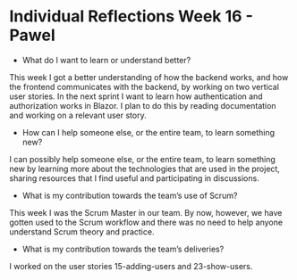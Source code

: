 # Individual Reflections Week 16 - Pawel

* What do I want to learn or understand better?

This week I got a better understanding of how the backend works, and how the frontend communicates with the backend, by working on two vertical user stories. In the next sprint I want to learn how authentication and authorization works in Blazor. I plan to do this by reading documentation and working on a relevant user story.

* How can I help someone else, or the entire team, to learn something new?

I can possibly help someone else, or the entire team, to learn something new by learning more about the technologies that are used in the project, sharing resources that I find useful and participating in discussions.

* What is my contribution towards the team’s use of Scrum?

This week I was the Scrum Master in our team. By now, however, we have gotten used to the Scrum workflow and there was no need to help anyone understand Scrum theory and practice.

* What is my contribution towards the team’s deliveries?

I worked on the user stories 15-adding-users and 23-show-users.
